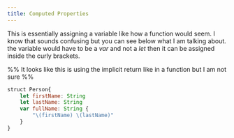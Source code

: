 ```yaml
---
title: Computed Properties
---
```


This is essentially assigning a variable like how a function would seem. I know that sounds confusing but you can see below what I am talking about. the variable would have to be a *var* and not a *let* then it can be assigned inside the curly brackets. 

%% It looks like this is using the implicit return like in a function but I am not sure %%

````JavaScript
struct Person{
	let firstName: String
	let lastName: String
	var fullName: String {
		"\(firstName) \(lastName)"
	}
}
````
